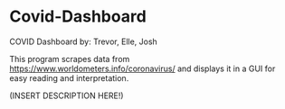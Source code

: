 # Covid-Dashboard
COVID Dashboard
by: Trevor, Elle, Josh

This program scrapes data from https://www.worldometers.info/coronavirus/ and displays it in a GUI for easy reading and interpretation. 

(INSERT DESCRIPTION HERE!)
